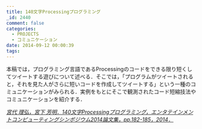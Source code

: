 ```yaml
---
title: 140文字Processingプログラミング
_id: 2440
comment: false
categories:
  - PROJECTS
  - コミュニケーション
date: 2014-09-12 00:00:39
tags:
---
```


<!--more-->

本稿では，プログラミング言語であるProcessingのコードをできる限り短くしてツイートする遊びについて述べる．そこでは，「プログラムがツイートされると，それを見た人がさらに短いコードを作成してツイートする」という一種のコミュニケーションがみられる．実例をもとにそこで観測されたコード短縮技法やコミュニケーションを紹介する．

<cite>[宮代 理弘，宮下 芳明．140文字Processingプログラミング，エンタテインメントコンピューティングシンポジウム2014論文集，pp.182-185，2014．](http://id.nii.ac.jp/1001/00102930/)</cite>
